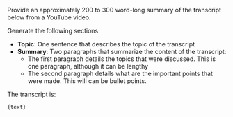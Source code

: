 Provide an approximately 200 to 300 word-long summary of the transcript below from a YouTube video.

Generate the following sections:

* **Topic**: One sentence that describes the topic of the transcript
* **Summary**: Two paragraphs that summarize the content of the transcript:
  * The first paragraph details the topics that were discussed. This is one paragraph, although it can be lengthy
  * The second paragraph details what are the important points that were made.  This will can be bullet points.

The transcript is:

```text
{text}
```
